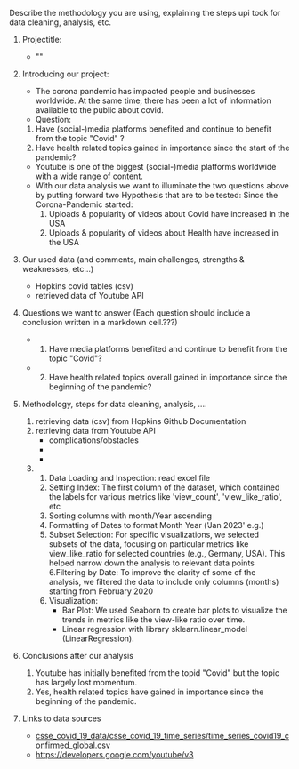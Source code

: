 Describe the methodology you are using, explaining the steps upi took for data cleaning, analysis, etc.
1. Projectitle:
    - ""
2. Introducing our project:
    - The corona pandemic has impacted people and businesses worldwide. At the same time, there has been a lot of information available to the public about covid.
    - Question:
     1. Have (social-)media platforms benefited and continue to benefit from the topic "Covid" ?
     2. Have health related topics gained in importance since the start of the pandemic?
    - Youtube is one of the biggest (social-)media platforms worldwide with a wide range of content.
    - With our data analysis we want to illuminate the two questions above by putting forward two Hypothesis that are to be tested:
      Since the Corona-Pandemic started:
      1. Uploads & popularity of videos about Covid have increased in the USA
      2. Uploads & popularity of videos about Health have increased in the USA
3. Our used data (and comments, main challenges, strengths & weaknesses, etc…)
    - Hopkins covid tables (csv)
    - retrieved data of Youtube API
4. Questions we want to answer  (Each question should include a conclusion written in a markdown cell.???)
    - 1. Have media platforms benefited and continue to benefit from the topic "Covid"?
    - 2. Have health related topics overall gained in importance since the beginning of the pandemic? 
5. Methodology, steps for data cleaning, analysis, ....
    1.  retrieving data (csv) from Hopkins Github Documentation
    2.  retrieving data from Youtube API
        - complications/obstacles
        -
        -
    3. 1. Data Loading and Inspection: read excel file
       2. Setting Index: The first column of the dataset, which contained the labels for various metrics like 'view_count', 'view_like_ratio', etc
       3. Sorting columns with month/Year ascending
       4. Formatting of Dates to format Month Year ('Jan 2023' e.g.)
       5. Subset Selection: For specific visualizations, we selected subsets of the data, focusing on particular metrics like view_like_ratio for selected countries (e.g., Germany, USA). This             helped narrow down the analysis to relevant data points
       6.Filtering by Date: To improve the clarity of some of the analysis, we filtered the data to include only columns (months) starting from February 2020
        7. Visualization:
            - Bar Plot: We used Seaborn to create bar plots to visualize the trends in metrics like the view-like ratio over time.
            - Linear regression with library sklearn.linear_model (LinearRegression).
              
6. Conclusions after our analysis
   1. Youtube has initially benefited from the topid "Covid" but the topic has largely lost momentum.
   2. Yes, health related topics have gained in importance since the beginning of the pandemic.

7. Links to data sources
   - [csse_covid_19_data/csse_covid_19_time_series/time_series_covid19_confirmed_global.csv](https://github.com/CSSEGISandData/COVID-19/raw/master/csse_covid_19_data/csse_covid_19_time_series/time_series_covid19_confirmed_global.csv)
   - https://developers.google.com/youtube/v3
   

      
